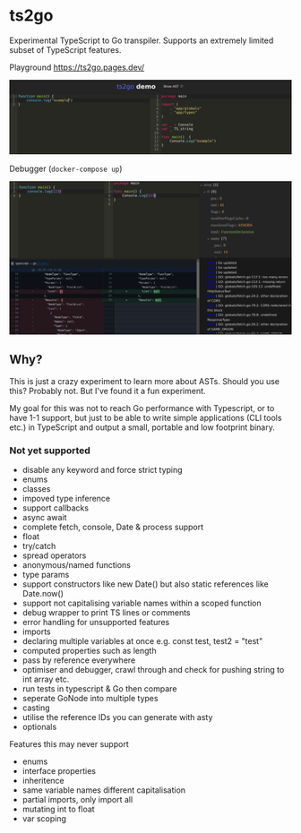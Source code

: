 # ts2go

Experimental TypeScript to Go transpiler. Supports an extremely limited subset of TypeScript features.

Playground
https://ts2go.pages.dev/

![](https://github.com/leona/ts2go/blob/master/assets/playground.png?raw=true)

Debugger (`docker-compose up`)

![](https://github.com/leona/ts2go/blob/master/assets/debugger.png?raw=true)

## Why?

This is just a crazy experiment to learn more about ASTs. Should you use this? Probably not. But I've found it a fun experiment.

My goal for this was not to reach Go performance with Typescript, or to have 1-1 support, but just to be able to write simple applications (CLI tools etc.) in TypeScript and output a small, portable and low footprint binary.


### Not yet supported
- disable any keyword and force strict typing
- enums
- classes
- impoved type inference
- support callbacks
- async await
- complete fetch, console, Date & process support
- float
- try/catch
- spread operators
- anonymous/named functions
- type params
- support constructors like new Date() but also static references like Date.now()
- support not capitalising variable names within a scoped function
- debug wrapper to print TS lines or comments
- error handling for unsupported features
- imports
- declaring multiple variables at once e.g. const test, test2 = "test"
- computed properties such as length
- pass by reference everywhere
- optimiser and debugger, crawl through and check for pushing string to int array etc.
- run tests in typescript & Go then compare
- seperate GoNode into multiple types
- casting
- utilise the reference IDs you can generate with asty
- optionals

Features this may never support
- enums
- interface properties
- inheritence
- same variable names different capitalisation
- partial imports, only import all
- mutating int to float
- var scoping
